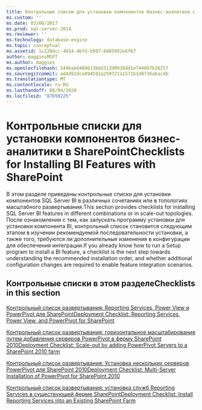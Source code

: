 ```yaml
---
title: Контрольные списки для установки компонентов бизнес-аналитики с помощью SharePoint | Документация Майкрософт
ms.custom: ''
ms.date: 03/08/2017
ms.prod: sql-server-2014
ms.reviewer: ''
ms.technology: database-engine
ms.topic: conceptual
ms.assetid: 1c220dcc-4014-4bfd-b997-6685902e6f67
author: maggiesMSFT
ms.author: maggies
ms.openlocfilehash: 549bab6484613bbd313d0938dd1e744047b26257
ms.sourcegitcommit: ad4d92dce894592a259721a1571b1d8736abacdb
ms.translationtype: MT
ms.contentlocale: ru-RU
ms.lasthandoff: 08/04/2020
ms.locfileid: "87659225"
---
```

# <a name="checklists-for-installing-bi-features-with-sharepoint"></a><span data-ttu-id="1a1ee-102">Контрольные списки для установки компонентов бизнес-аналитики в SharePoint</span><span class="sxs-lookup"><span data-stu-id="1a1ee-102">Checklists for Installing BI Features with SharePoint</span></span>
  <span data-ttu-id="1a1ee-103">В этом разделе приведены контрольные списки для установки компонентов SQL Server BI в различных сочетаниях или в топологиях масштабного развертывания.</span><span class="sxs-lookup"><span data-stu-id="1a1ee-103">This section provides checklists for installing SQL Server BI features in different combinations or in scale-out topologies.</span></span> <span data-ttu-id="1a1ee-104">После ознакомления с тем, как запускать программу установки для установки компонента BI, контрольный список становится следующим этапом в изучении рекомендуемой последовательности установки, а также того, требуются ли дополнительные изменения в конфигурации для обеспечения интеграции.</span><span class="sxs-lookup"><span data-stu-id="1a1ee-104">If you already know how to run a Setup program to install a BI feature, a checklist is the next step towards understanding the recommended installation order, and whether additional configuration changes are required to enable feature integration scenarios.</span></span>  
  
## <a name="checklists-in-this-section"></a><span data-ttu-id="1a1ee-105">Контрольные списки в этом разделе</span><span class="sxs-lookup"><span data-stu-id="1a1ee-105">Checklists in this section</span></span>  
 [<span data-ttu-id="1a1ee-106">Контрольный список развертывания: Reporting Services, Power View и PowerPivot для SharePoint</span><span class="sxs-lookup"><span data-stu-id="1a1ee-106">Deployment Checklist: Reporting Services, Power View, and PowerPivot for SharePoint</span></span>](deployment-checklist-reporting-services-power-view-power-pivot-for-sharepoint.md)  
  
 [<span data-ttu-id="1a1ee-107">Контрольный список развертывания: горизонтальное масштабирование путем добавления серверов PowerPivot в ферму SharePoint 2010</span><span class="sxs-lookup"><span data-stu-id="1a1ee-107">Deployment Checklist: Scale-out by adding PowerPivot Servers to a SharePoint 2010 farm</span></span>](../../../2014/sql-server/install/deployment-checklist-scale-out-adding-powerpivot-servers-sharepoint-2010-farm.md)  
  
 [<span data-ttu-id="1a1ee-108">Контрольный список развертывания: Установка нескольких серверов PowerPivot для SharePoint 2010</span><span class="sxs-lookup"><span data-stu-id="1a1ee-108">Deployment Checklist: Multi-Server Installation of PowerPivot for SharePoint 2010</span></span>](../../../2014/sql-server/install/deployment-checklist-multiserver-installation-powerpivot-sharepoint-2010.md)  
  
 [<span data-ttu-id="1a1ee-109">Контрольный список развертывания: установка служб Reporting Services в существующей ферме SharePoint</span><span class="sxs-lookup"><span data-stu-id="1a1ee-109">Deployment Checklist: Install Reporting Services into an Existing SharePoint Farm</span></span>](../../../2014/sql-server/install/deployment-checklist-install-reporting-services-existing-sharepoint-farm.md)  
  
  
